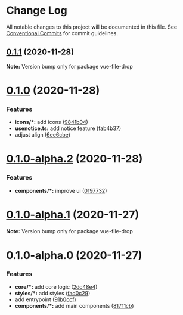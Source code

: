 # Change Log

All notable changes to this project will be documented in this file.
See [Conventional Commits](https://conventionalcommits.org) for commit guidelines.

## [0.1.1](https://github.com/TomokiMiyauci/vue-file-drop/compare/v0.1.0...v0.1.1) (2020-11-28)

**Note:** Version bump only for package vue-file-drop

# [0.1.0](https://github.com/TomokiMiyauci/vue-file-drop/compare/v0.1.0-alpha.2...v0.1.0) (2020-11-28)

### Features

- **icons/\*:** add icons ([9841b04](https://github.com/TomokiMiyauci/vue-file-drop/commit/9841b04892bc50e28c13e72051205e084bdacc48))
- **usenotice.ts:** add notice feature ([fab4b37](https://github.com/TomokiMiyauci/vue-file-drop/commit/fab4b3735734f5dbb28f76efea73509bb7ebf688))
- adjust align ([6ee6cbe](https://github.com/TomokiMiyauci/vue-file-drop/commit/6ee6cbe04eae242ff164130490b65096f1d8da2b))

# [0.1.0-alpha.2](https://github.com/TomokiMiyauci/vue-file-drop/compare/v0.1.0-alpha.1...v0.1.0-alpha.2) (2020-11-28)

### Features

- **components/\*:** improve ui ([0197732](https://github.com/TomokiMiyauci/vue-file-drop/commit/0197732cdf6daee5222ddf14168eaedc9806c9ce))

# [0.1.0-alpha.1](https://github.com/TomokiMiyauci/vue-file-drop/compare/v0.1.0-alpha.0...v0.1.0-alpha.1) (2020-11-27)

**Note:** Version bump only for package vue-file-drop

# 0.1.0-alpha.0 (2020-11-27)

### Features

- **core/\*:** add core logic ([2dc48e4](https://github.com/TomokiMiyauci/vue-file-drop/commit/2dc48e433738af0fb1f5b24ec16236aec24be2de))
- **styles/\*:** add styles ([fad0c29](https://github.com/TomokiMiyauci/vue-file-drop/commit/fad0c29cd7b1f8f122cfa622707bfa0231333410))
- add entrypoint ([91b0ccf](https://github.com/TomokiMiyauci/vue-file-drop/commit/91b0ccf1fa15dc498be22f0a811afd985c6266e1))
- **components/\*:** add main components ([81711cb](https://github.com/TomokiMiyauci/vue-file-drop/commit/81711cb7d82f0719d2d4584fd26217a0ffdc141f))

